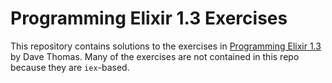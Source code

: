 # Programming Elixir 1.3 Exercises

This repository contains solutions to the exercises in [Programming Elixir 1.3](https://pragprog.com/book/elixir13/programming-elixir-1-3) by Dave Thomas. Many of the exercises are not contained in this repo because they are `iex`-based.
